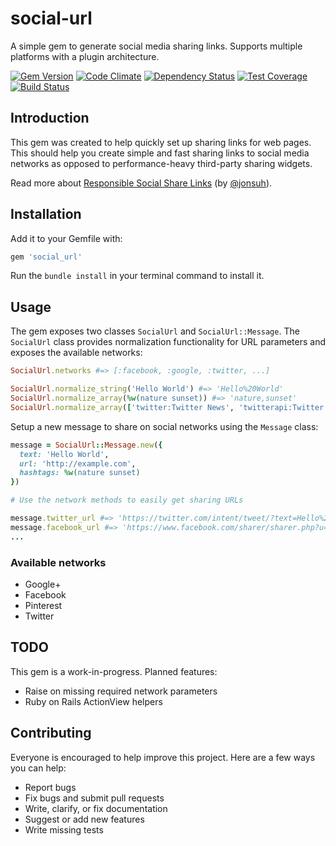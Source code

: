 # social-url

A simple gem to generate social media sharing links.
Supports multiple platforms with a plugin architecture.

[![Gem Version](https://badge.fury.io/rb/social-url.svg)](http://badge.fury.io/rb/social-url) [![Code Climate](https://codeclimate.com/github/richardvenneman/social-url/badges/gpa.svg)](https://codeclimate.com/github/richardvenneman/social-url) [![Dependency Status](https://gemnasium.com/richardvenneman/social-url.svg)](https://gemnasium.com/richardvenneman/social-url) [![Test Coverage](https://codeclimate.com/github/richardvenneman/social-url/badges/coverage.svg)](https://codeclimate.com/github/richardvenneman/social-url/coverage) [![Build Status](http://img.shields.io/travis/richardvenneman/social-url.svg)](https://travis-ci.org/richardvenneman/social-url)

## Introduction

This gem was created to help quickly set up sharing links for web pages. This should help you create simple and fast sharing links to social media networks as opposed to performance-heavy third-party sharing widgets.

Read more about [Responsible Social Share Links](https://jonsuh.com/blog/social-share-links) (by [@jonsuh](https://github.com/jonsuh)).

## Installation

Add it to your Gemfile with:

```ruby
gem 'social_url'
```

Run the `bundle install` in your terminal command to install it.

## Usage

The gem exposes two classes `SocialUrl` and `SocialUrl::Message`. The `SocialUrl` class provides normalization functionality for URL parameters and exposes the available networks:

```ruby
SocialUrl.networks #=> [:facebook, :google, :twitter, ...]

SocialUrl.normalize_string('Hello World') #=> 'Hello%20World'
SocialUrl.normalize_array(%w(nature sunset)) #=> 'nature,sunset'
SocialUrl.normalize_array(['twitter:Twitter News', 'twitterapi:Twitter API News']) #=> 'twitter%3ATwitter%20News,twitterapi%3ATwitter%20API%20News'
```

Setup a new message to share on social networks using the `Message` class:

```ruby
message = SocialUrl::Message.new({
  text: 'Hello World',
  url: 'http://example.com',
  hashtags: %w(nature sunset)
})

# Use the network methods to easily get sharing URLs

message.twitter_url #=> 'https://twitter.com/intent/tweet/?text=Hello%20World&url=http%3A%2F%2Fexample.com&hashtags=nature,sunset'
message.facebook_url #=> 'https://www.facebook.com/sharer/sharer.php?u=http%3A%2F%2Fexample.com'
...
```

### Available networks

- Google+
- Facebook
- Pinterest
- Twitter

## TODO

This gem is a work-in-progress. Planned features:

- Raise on missing required network parameters
- Ruby on Rails ActionView helpers

## Contributing

Everyone is encouraged to help improve this project. Here are a few ways you can help:

- Report bugs
- Fix bugs and submit pull requests
- Write, clarify, or fix documentation
- Suggest or add new features
- Write missing tests

